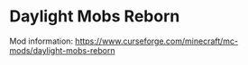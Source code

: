 # Daylight Mobs Reborn
Mod information: https://www.curseforge.com/minecraft/mc-mods/daylight-mobs-reborn
